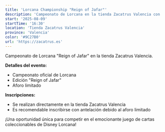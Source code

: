 ```yaml
---
title: 'Lorcana Championship "Reign of Jafar"'
description: 'Campeonato de Lorcana en la tienda Zacatrus Valencia con aforo limitado.'
start: '2025-08-09'
startTime: '16:30'
location: 'Tienda Zacatrus Valencia'
province: 'Valencia'
color: '#9C27B0'
url: 'https://zacatrus.es'
---
```


Campeonato de Lorcana "Reign of Jafar" en la tienda Zacatrus Valencia.

**Detalles del evento:**
- Campeonato oficial de Lorcana
- Edición "Reign of Jafar"
- Aforo limitado

**Inscripciones:**
- Se realizan directamente en la tienda Zacatrus Valencia
- Es recomendable inscribirse con antelación debido al aforo limitado

¡Una oportunidad única para competir en el emocionante juego de cartas coleccionables de Disney Lorcana!

